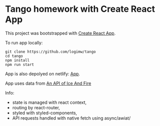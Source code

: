 # Tango homework with Create React App

This project was bootstrapped with [Create React App](https://github.com/facebook/create-react-app).

To run app locally:
```
git clone https://github.com/logimw/tango
cd tango
npm install
npm run start
```

App is also depolyed on netlify: [App](https://tango-mw.netlify.app).

App uses data from [An API of Ice And Fire](https://anapioficeandfire.com)

Info:
- state is managed with react context,
- routing by react-router,
- styled with styled-components,
- API requests handled with native fetch using async/awiat/
